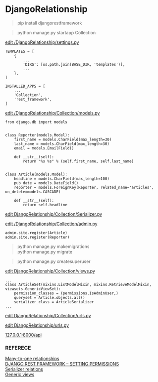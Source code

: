# DjangoRelationship

> pip install djangorestframework

> python manage.py startapp Collection

<a href="https://github.com/mingburnu/DjangoRelationship/blob/master/DjangoRelationship/settings.py">edit /DjangoRelationship/settings.py</a>

    TEMPLATES = [
        {
            ...
            'DIRS': [os.path.join(BASE_DIR, 'templates')],
            ...
        },
    ]

    INSTALLED_APPS = [
        ...
        'Collection',
        'rest_framework',
    ]
    

<a href="https://github.com/mingburnu/DjangoRelationship/blob/master/Collection/models.py">edit /DjangoRelationship/Collection/models.py</a>

    from django.db import models
    
    
    class Reporter(models.Model):
        first_name = models.CharField(max_length=30)
        last_name = models.CharField(max_length=30)
        email = models.EmailField()

        def __str__(self):
            return "%s %s" % (self.first_name, self.last_name)


    class Article(models.Model):
        headline = models.CharField(max_length=100)
        pub_date = models.DateField()
        reporter = models.ForeignKey(Reporter, related_name='articles', on_delete=models.CASCADE)

        def __str__(self):
            return self.headline

<a href="https://github.com/mingburnu/DjangoRelationship/blob/master/Collection/Serializer.py">edit DjangoRelationship/Collection/Serializer.py</a>

<a href="https://github.com/mingburnu/DjangoRelationship/blob/master/Collection/admin.py">edit /DjangoRelationship/Collection/admin.py</a>

    admin.site.register(Article)
    admin.site.register(Reporter)
    
> python manage.py makemigrations<br>
> python manage.py migrate<br>

> python manage.py createsuperuser

<a href="https://github.com/mingburnu/DjangoRelationship/blob/master/Collection/views.py">edit DjangoRelationship/Collection/views.py</a>

    ...
    class ArticleSet(mixins.ListModelMixin, mixins.RetrieveModelMixin, viewsets.GenericViewSet):
        permission_classes = (permissions.IsAdminUser,)
        queryset = Article.objects.all()
        serializer_class = ArticleSerializer
    ...
    
<a href="https://github.com/mingburnu/DjangoRelationship/blob/master/Collection/urls.py">edit DjangoRelationship/Collection/urls.py</a>

<a href="https://github.com/mingburnu/DjangoRelationship/blob/master/DjangoRelationship/urls.py">edit DjangoRelationship/urls.py</a>

<a href="http://127.0.0.1:8000/api">127.0.0.1:8000/api</a>

### REFERECE
<a href="https://docs.djangoproject.com/en/1.11/topics/db/examples/many_to_one/">Many-to-one relationships</a><br>
<a href="https://eureka.ykyuen.info/2015/04/07/django-rest-framework-setting-permissions/">DJANGO REST FRAMEWORK – SETTING PERMISSIONS</a><br>
<a href="http://www.django-rest-framework.org/api-guide/relations/">Serializer relations</a><br>
<a href="http://www.django-rest-framework.org/api-guide/generic-views/">Generic views</a>
